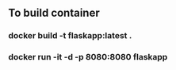 ## To build container

### docker build -t flaskapp:latest .
### docker run -it -d -p 8080:8080 flaskapp
